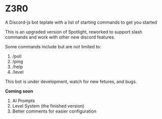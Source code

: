 # Z3R0
A Discord-js bot teplate with a list of starting commands to get you started

This is an upgraded version of Spotlight, reworked to support slash commands and work with other new discord features.

Some commands include but are not limited to:
1. /poll
2. /ping
3. /help
4. /level

This bot is under development, watch for new fetures, and bugs.

**Coming soon**

1. AI Prompts
2. Level System (the finished version)
3. Better comments for easier configuration 
